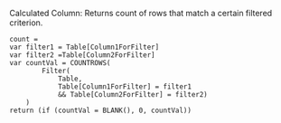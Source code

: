 Calculated Column: Returns count of rows that match a certain filtered criterion.


    count = 
    var filter1 = Table[Column1ForFilter]
    var filter2 =Table[Column2ForFilter]
    var countVal = COUNTROWS(
            Filter(
                Table, 
                Table[Column1ForFilter] = filter1
                && Table[Column2ForFilter] = filter2)
        )
    return (if (countVal = BLANK(), 0, countVal))


